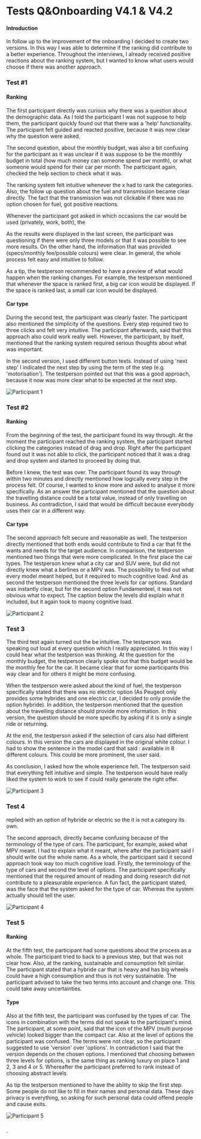 # Tests Q&Onboarding V4.1 & V4.2

#### Introduction

In follow up to the improvement of the onboarding I decided to create two versions. In this way I was able to determine if the ranking did contribute to a better experience. Throughout the interviews, I already received positive reactions about the ranking system, but I wanted to know what users would choose if there was another approach. 

### Test \#1 

#### Ranking

The first participant directly was curious why there was a question about the demographic data. As I told the participant I was not suppose to help them, the participant quickly found out that there was a 'help' functionality. The participant felt guided and reacted positive, because it was now clear why the question were asked. 

The second question, about the monthly budget, was also a bit confusing for the participant as it was unclear if it was suppose to be the monthly budget in total \(how much money can someone spend per month\), or what someone would spend for their car per month. The participant again, checked the help section to check what it was. 

The ranking system felt intuitive whenever the x had to rank the categories. Also, the follow up question about the fuel and transmission became clear directly. The fact that the transmission was not clickable if there was no option chosen for fuel, got positive reactions.

Whenever the participant got asked in which occasions the car would be used \(privately, work, both\), the 

As the results were displayed in the last screen, the participant was questioning if there were only three models or that it was possible to see more results. On the other hand, the information that was provided \(specs/monthly fee/possible colours\) were clear. In general, the whole process felt easy and intuitive to follow. 

As a tip, the testperson recommended to have a preview of what would happen when the ranking changes. For example, the testperson mentioned that whenever the space is ranked first, a big car icon would be displayed. If the space is ranked last, a small car icon would be displayed. 

#### Car type

During the second test, the participant was clearly faster. The participant also mentioned the simplicity of the questions. Every step required two to three clicks and felt very intuitive. The participant afterwards, said that this approach also could work really well. However, the participant, by itself,  mentioned that the ranking system required serious thoughts about what was important. 

In the second version, I used different button texts. Instead of using 'next step' I indicated the next step by using the term of the step \(e.g. 'motorisation'\). The testperson pointed out that this was a good approach, because it now was more clear what to be expected at the next step. 

![Participant 1](../../.gitbook/assets/image%20%285%29.png)

### Test \#2

#### Ranking

From the beginning of the test, the participant found its way through. At the moment the participant reached the ranking system, the participant started clicking the categories instead of drag and drop. Right after the participant found out it was not able to click, the participant noticed that it was a drag and drop system and started to proceed by doing that. 

Before I knew, the test was over. The participant found its way through within two minutes and directly mentioned how logically every step in the process felt. Of course, I wanted to know more and asked to analyse it more specifically. As an answer the participant mentioned that the question about the travelling distance could be a total value, instead of only travelling on business. As contradiction, I said that would be difficult because everybody uses their car in a different way. 

#### Car type

The second approach felt secure and reasonable as well. The testperson directly mentioned that both ends would contribute to find a car that fit the wants and needs for the target audience. In comparison, the testperson mentioned two things that were more complicated. In the first place the car types. The testperson knew what a city car and SUV were, but did not directly knew what a berlines or a MPV was. The possibility to find out what every model meant helped, but it required to much cognitive load. And as second the testperson mentioned the three levels for car options. Standard was instantly clear, but for the second option Fundamenteel, it was not obvious what to expect. The caption below the levels did explain what it included, but it again took to maony cognitive load. 

![Participant 2](../../.gitbook/assets/image%20%2813%29.png)

### Test 3

The third test again turned out the be intuitive. The testperson was speaking out loud at every question which I really appreciated. In this way I could hear what the testperson was thinking. At the question for the monthly budget, the testperson clearly spoke out that this budget would be the monthly fee for the car. It became clear that for some participants this way clear and for others it might be more confusing. 

When the testperson were asked about the kind of fuel, the testperson specifically stated that there was no electric option \(As Peugeot only provides some hybrides and one electric car, I decided to only provide the option hybride\). In addition, the testperson mentioned that the question about the travelling distance should provide more information. In this version, the question should be more specific by asking if it is only a single ride or returning. 

At the end, the testperson asked if the selection of cars also had different colours. In this version the cars are displayed in the original white colour. I had to show the sentence in the model card that said : available in 8 different colours. This could be more prominent, the user said. 

As conclusion, I asked how the whole experience felt. The testperson said that everything felt intuitive and simple. The testperson would have really liked the system to work to see if could really generate the right offer.

![Participant 3](../../.gitbook/assets/image%20%283%29.png)

### Test 4

 replied with an option of hybride or electric so the it is not a category its own.

The second approach, directly became confusing because of the terminology of the type of cars.  The participant, for example, asked what MPV meant. I had to explain what it meant, where after the participant said I should write out the whole name. As a whole, the participant said it second approach took way too much cognitive load. Firstly, the terminology of the type of cars and second the level of options. The participant specifically mentioned that the required amount of reading and doing research did not contribute to a pleasurable experience. A fun fact, the participant stated, was the face that the system asked for the type of car. Whereas the system actually should tell the user. 

![Participant 4](../../.gitbook/assets/image%20%286%29.png)

### Test 5

#### Ranking

At the fifth test, the participant had some questions about the process as a whole. The participant tried to back to a previous step, but that was not clear how. Also, at the ranking, sustainable and consumption felt similar. The participant stated that a hybride car that is heavy and has big wheels could have a high consumption and thus is not very sustainable. The participant advised to take the two terms into account and change one. This could take away uncertainties. 

#### Type

Also at the fifth test, the participant was confused by the types of car. The icons in combination with the terms did not speak to the participant's mind. The participant, at some point, said that the icon of the MPV \(multi purpose vehicle\) looked bigger than the compact car. Also at the level of options the participant was confused. The terms were not clear, so the participant suggested to use 'version' over 'options'. In contradiction I said that the version depends on the chosen options. I mentioned that choosing between three levels for options, is the same thing as ranking luxury on place 1 and 2, 3 and 4 or 5. Whereafter the participant preferred to rank instead of choosing abstract levels. 

As tip the testperson mentioned to have the ability to skip the first step. Some people do not like to fill in their names and personal data. These days privacy is everything, so asking for such personal data could offend people and cause exits. 

![Participant 5](../../.gitbook/assets/image%20%2812%29.png)

####  

### 

. 

 



